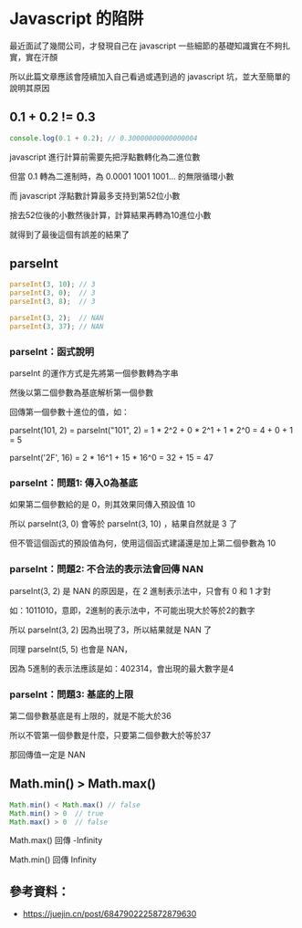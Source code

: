 # Javascript 的陷阱


<!--more-->

最近面試了幾間公司，才發現自己在 javascript 一些細節的基礎知識實在不夠扎實，實在汗顏

所以此篇文章應該會陸續加入自己看過或遇到過的 javascript 坑，並大至簡單的說明其原因

## 0.1 + 0.2 != 0.3

```javascript
console.log(0.1 + 0.2); // 0.30000000000000004
```

javascript 進行計算前需要先把浮點數轉化為二進位數

但當 0.1 轉為二進制時，為 0.0001 1001 1001... 的無限循環小數

而 javascript 浮點數計算最多支持到第52位小數

捨去52位後的小數然後計算，計算結果再轉為10進位小數

就得到了最後這個有誤差的結果了

## parseInt

```javascript
parseInt(3, 10); // 3
parseInt(3, 0);  // 3
parseInt(3, 8);  // 3

parseInt(3, 2);  // NAN
parseInt(3, 37); // NAN
```

### parseInt：函式說明

parseInt 的運作方式是先將第一個參數轉為字串

然後以第二個參數為基底解析第一個參數

回傳第一個參數十進位的值，如：

parseInt(101, 2) = parseInt("101", 2) = 1 * 2^2 + 0 * 2^1 + 1 * 2^0 = 4 + 0 + 1 = 5

parseInt('2F', 16) = 2 * 16^1 + 15 * 16^0 = 32 + 15 = 47

### parseInt：問題1: 傳入0為基底

如果第二個參數給的是 0，則其效果同傳入預設值 10

所以 parseInt(3, 0) 會等於 parseInt(3, 10) ，結果自然就是 3 了

但不管這個函式的預設值為何，使用這個函式建議還是加上第二個參數為 10

### parseInt：問題2: 不合法的表示法會回傳 NAN

parseInt(3, 2) 是 NAN 的原因是，在 2 進制表示法中，只會有 0 和 1 才對

如：1011010，意即，2進制的表示法中，不可能出現大於等於2的數字

所以 parseInt(3, 2) 因為出現了3，所以結果就是 NAN 了

同理 parseInt(5, 5) 也會是 NAN，

因為 5進制的表示法應該是如：402314，會出現的最大數字是4

### parseInt：問題3: 基底的上限

第二個參數基底是有上限的，就是不能大於36

所以不管第一個參數是什麼，只要第二個參數大於等於37

那回傳值一定是 NAN

## Math.min() > Math.max()

```javascript
Math.min() < Math.max() // false
Math.min() > 0  // true
Math.max() > 0  // false
```

Math.max() 回傳 -Infinity

Math.min() 回傳 Infinity

## 參考資料：

- https://juejin.cn/post/6847902225872879630
